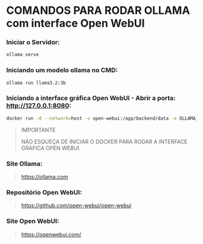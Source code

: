 # COMANDOS PARA RODAR OLLAMA com interface Open WebUI

### Iniciar o Servidor:

```bash
ollama serve
```

### Iniciando um modelo ollama no CMD:

```bash
ollama run llama3.2:3b
```

### Iniciando a interface gráfica Open WebUI - Abrir a porta: http://127.0.0.1:8080:

```bash
docker run -d --network=host -v open-webui:/app/backend/data -e OLLAMA_BASE_URL=http://127.0.0.1:11434 --name open-webui --restart always ghcr.io/open-webui/open-webui:main
```
>IMPORTANTE
>
>NÃO ESQUEÇA DE INICIAR O DOCKER PARA RODAR A INTERFACE GRÁFICA OPEN WEBUI.

### Site Ollama:

>https://ollama.com


### Repositório Open WebUI:
>https://github.com/open-webui/open-webui

### Site Open WebUI:
>https://openwebui.com/